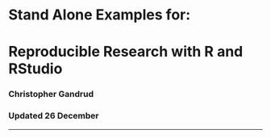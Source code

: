 # Stand Alone Examples for:

# Reproducible Research with R and RStudio

### Christopher Gandrud

### Updated 26 December

---


